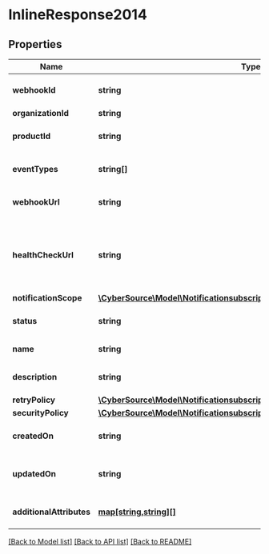 # InlineResponse2014

## Properties
Name | Type | Description | Notes
------------ | ------------- | ------------- | -------------
**webhookId** | **string** | Webhook Id. This is generated by the server. | [optional] 
**organizationId** | **string** | Organization ID | [optional] 
**productId** | **string** | The product you are receiving a webhook for. | [optional] 
**eventTypes** | **string[]** | Array of the different events for a given product id. | [optional] 
**webhookUrl** | **string** | The client&#39;s endpoint (URL) to receive webhooks. | [optional] 
**healthCheckUrl** | **string** | The client&#39;s health check endpoint (URL). This should be as close as possible to the actual webhookUrl. | [optional] 
**notificationScope** | [**\CyberSource\Model\Notificationsubscriptionsv1webhooksNotificationScope**](Notificationsubscriptionsv1webhooksNotificationScope.md) |  | [optional] 
**status** | **string** | Webhook status. | [optional] [default to 'INACTIVE']
**name** | **string** | Client friendly webhook name. | [optional] 
**description** | **string** | Client friendly webhook description. | [optional] 
**retryPolicy** | [**\CyberSource\Model\Notificationsubscriptionsv1webhooksRetryPolicy**](Notificationsubscriptionsv1webhooksRetryPolicy.md) |  | [optional] 
**securityPolicy** | [**\CyberSource\Model\Notificationsubscriptionsv1webhooksSecurityPolicy**](Notificationsubscriptionsv1webhooksSecurityPolicy.md) |  | [optional] 
**createdOn** | **string** | Date on which webhook was created/registered. | [optional] 
**updatedOn** | **string** | Date on which webhook was most recently updated. | [optional] 
**additionalAttributes** | [**map[string,string][]**](map.md) | Additional, free form configuration data. | [optional] 

[[Back to Model list]](../README.md#documentation-for-models) [[Back to API list]](../README.md#documentation-for-api-endpoints) [[Back to README]](../README.md)


